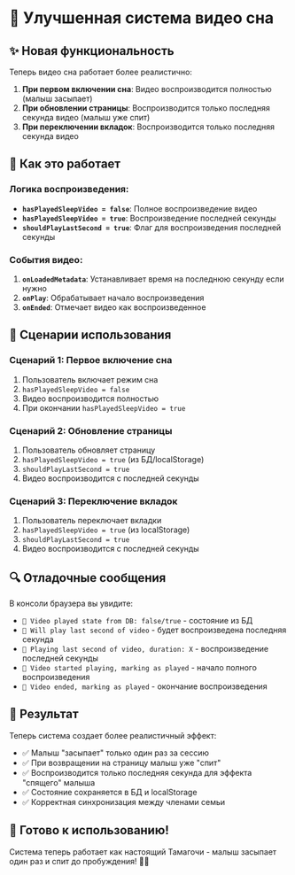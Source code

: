 # 🌙 Улучшенная система видео сна

## ✨ Новая функциональность

Теперь видео сна работает более реалистично:

1. **При первом включении сна**: Видео воспроизводится полностью (малыш засыпает)
2. **При обновлении страницы**: Воспроизводится только последняя секунда видео (малыш уже спит)
3. **При переключении вкладок**: Воспроизводится только последняя секунда видео

## 🔧 Как это работает

### Логика воспроизведения:
- **`hasPlayedSleepVideo = false`**: Полное воспроизведение видео
- **`hasPlayedSleepVideo = true`**: Воспроизведение последней секунды
- **`shouldPlayLastSecond = true`**: Флаг для воспроизведения последней секунды

### События видео:
1. **`onLoadedMetadata`**: Устанавливает время на последнюю секунду если нужно
2. **`onPlay`**: Обрабатывает начало воспроизведения
3. **`onEnded`**: Отмечает видео как воспроизведенное

## 🎯 Сценарии использования

### Сценарий 1: Первое включение сна
1. Пользователь включает режим сна
2. `hasPlayedSleepVideo = false`
3. Видео воспроизводится полностью
4. При окончании `hasPlayedSleepVideo = true`

### Сценарий 2: Обновление страницы
1. Пользователь обновляет страницу
2. `hasPlayedSleepVideo = true` (из БД/localStorage)
3. `shouldPlayLastSecond = true`
4. Видео воспроизводится с последней секунды

### Сценарий 3: Переключение вкладок
1. Пользователь переключает вкладки
2. `hasPlayedSleepVideo = true` (из localStorage)
3. `shouldPlayLastSecond = true`
4. Видео воспроизводится с последней секунды

## 🔍 Отладочные сообщения

В консоли браузера вы увидите:
- `🌙 Video played state from DB: false/true` - состояние из БД
- `🌙 Will play last second of video` - будет воспроизведена последняя секунда
- `🌙 Playing last second of video, duration: X` - воспроизведение последней секунды
- `🌙 Video started playing, marking as played` - начало полного воспроизведения
- `🌙 Video ended, marking as played` - окончание воспроизведения

## 🎉 Результат

Теперь система создает более реалистичный эффект:
- ✅ Малыш "засыпает" только один раз за сессию
- ✅ При возвращении на страницу малыш уже "спит"
- ✅ Воспроизводится только последняя секунда для эффекта "спящего" малыша
- ✅ Состояние сохраняется в БД и localStorage
- ✅ Корректная синхронизация между членами семьи

## 🚀 Готово к использованию!

Система теперь работает как настоящий Тамагочи - малыш засыпает один раз и спит до пробуждения! 🌙✨
